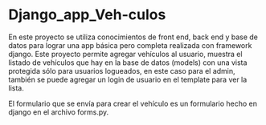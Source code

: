 # Django_app_Veh-culos

En este proyecto se utiliza conocimientos de front end, back end y base de datos para lograr una app básica pero completa
realizada con framework django.
Este proyecto permite agregar vehículos al usuario, muestra el listado de vehículos que hay en la base de datos (models) 
con una vista protegida sólo para usuarios logueados,
en este caso para el admin, también se puede agregar un login de usuario en el template para ver la lista.

El formulario que se envía para crear el vehículo es un formulario hecho en django en el archivo forms.py.
